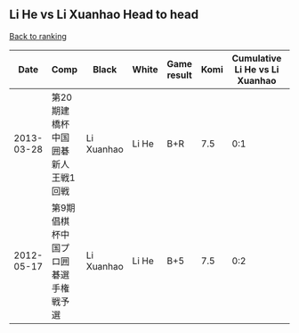 ## Li He vs Li Xuanhao Head to head

[Back to ranking](../../index.md)




| **Date** | **Comp** | **Black** | **White** | **Game result** | **Komi** | **Cumulative Li He vs Li Xuanhao** | **Li He streak** | **Li Xuanhao streak** | 
| --- | --- | --- | --- | --- | --- | --- | --- | --- |
| 2013-03-28 | 第20期建橋杯中国囲碁新人王戦1回戦 | Li Xuanhao | Li He | B+R | 7.5 | 0:1 | 0 | 1 | 
| 2012-05-17 | 第9期倡棋杯中国プロ囲碁選手権戦予選 | Li Xuanhao | Li He | B+5 | 7.5 | 0:2 | 0 | 2 |




